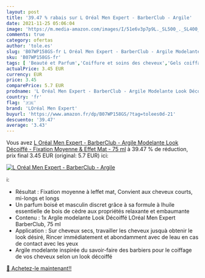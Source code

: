 ```yaml
---
layout: post
title: '39.47 % rabais sur L Oréal Men Expert - BarberClub - Argile'
date: 2021-11-25 05:06:04
image: 'https://m.media-amazon.com/images/I/51e6v3p7p9L._SL500_._SL400_.jpg'
comments: true
category: ofertas
author: 'tole.es'
slug: 'B07WP158GS-fr L Oréal Men Expert - BarberClub - Argile Modelante Look...'
sku: 'B07WP158GS-fr'
tags: [ 'Beauté et Parfum','Coiffure et soins des cheveux','Gels coiffants','Produits coiffants','loréal men expert', ]
actualPrice: 3.45 EUR
currency: EUR
price: 3.45
comparePrice: 5.7 EUR
prodname: 'L Oréal Men Expert - BarberClub - Argile Modelante Look Décoiffé - Fixation Moyenne & Effet Mat - 75 ml'
country: 'fr'
flag: '🇫🇷'
brand: 'LOréal Men Expert'
buyurl: 'https://www.amazon.fr/dp/B07WP158GS/?tag=tolees0d-21'
descuento: '39.47'
average: '3.43'
---
```


Vous avez [L Oréal Men Expert - BarberClub - Argile Modelante Look Décoiffé - Fixation Moyenne & Effet Mat - 75 ml](https://www.amazon.fr/dp/B07WP158GS/?tag=tolees0d-21)  à  39.47 % de réduction, prix final  3.45 EUR (original: 5.7 EUR) ici:

[![L Oréal Men Expert - BarberClub - Argile](https://m.media-amazon.com/images/I/51e6v3p7p9L._SL500_._SL400_.jpg)](https://www.amazon.fr/dp/B07WP158GS/?tag=tolees0d-21)

ℹ️:

- Résultat : Fixation moyenne à leffet mat, Convient aux cheveux courts, mi-longs et longs
- Un parfum boisé et masculin discret grâce à sa formule à lhuile essentielle de bois de cèdre aux propriétés relaxante et embaumante
- Contenu : 1x Argile modelante Look Décoiffé LOréal Men Expert BarberClub, 75 ml
- Application : Sur cheveux secs, travailler les cheveux jusquà obtenir le look désiré, Rincer immédiatement et abondamment avec de leau en cas de contact avec les yeux
- Argile modelante inspirée du savoir-faire des barbiers pour le coiffage de vos cheveux selon un look décoiffé

[🛒 Achetez-le maintenant!!](https://www.amazon.fr/dp/B07WP158GS/?tag=tolees0d-21)
